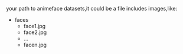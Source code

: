 
your path to animeface datasets,it could be a file includes images,like:

* faces
  * face1.jpg
  * face2.jpg
  * ...
  * facen.jpg
